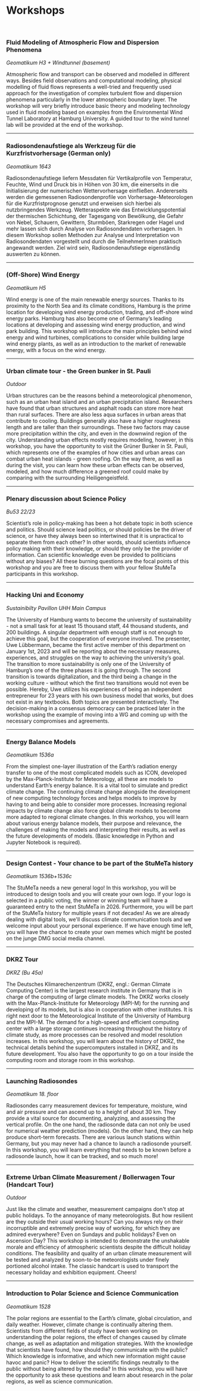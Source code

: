 # Workshops

&nbsp;

### Fluid Modeling of Atmospheric Flow and Dispersion Phenomena 
_Geomatikum H3 + Windtunnel (basement)_

Atmospheric flow and transport can be observed and modelled in different
ways. Besides field observations and computational modeling, physical
modelling of fluid flows represents a well-tried and frequently used
approach for the investigation of complex turbulent flow and dispersion
phenomena particularly in the lower atmospheric boundary layer. The
workshop will very briefly introduce basic theory and modeling
technology used in fluid modeling based on examples from the
Environmental Wind Tunnel Laboratory at Hamburg University. A guided
tour to the wind tunnel lab will be provided at the end of the workshop.

---
### Radiosondenaufstiege als Werkzeug für die Kurzfristvorhersage (German only)
_Geomatikum 1643_

Radiosondenaufstiege liefern Messdaten für Vertikalprofile von Temperatur, Feuchte, Wind und Druck bis in Höhen von 30 km, die einerseits in die Initialisierung der numerischen Wettervorhersage einfließen. Andererseits werden die gemessenen Radiosondenprofile von Vorhersage-Meteorologen für die Kurzfristprognose genutzt und erweisen sich hierbei als nutzbringendes Werkzeug. Wetteraspekte wie das Entwicklungspotential der thermischen Schichtung, der Tagesgang von Bewölkung, die Gefahr von Nebel, Schauern, Gewittern, Sturmböen, Starkregen oder Hagel und mehr lassen sich durch Analyse von Radiosondendaten vorhersagen. In diesem Workshop sollen Methoden zur Analyse und Interpretation von Radiosondendaten vorgestellt und durch die TeilnehmerInnen praktisch angewandt werden. Ziel wird sein, Radiosondenaufstiege eigenständig auswerten zu können.


---
### (Off-Shore) Wind Energy
_Geomatikum H5_

Wind energy is one of the main renewable energy sources. Thanks to its proximity to the North Sea and its climate conditions, Hamburg is the prime location for developing wind energy production, trading, and off-shore wind energy parks. Hamburg has also become one of Germany’s leading locations at developing and assessing wind energy production, and wind park building. This workshop will introduce the main principles behind wind energy and wind turbines, complications to consider while building large wind energy plants, as well as an introduction to the market of renewable energy, with a focus on the wind energy.

---
### Urban climate tour - the Green bunker in St. Pauli
_Outdoor_

Urban structures can be the reasons behind a meteorological phenomenon, such as an urban heat island and an urban precipitation island. Researchers have found that urban structures and asphalt roads can store more heat than rural surfaces. There are also less aqua surfaces in urban areas that contribute to cooling. Buildings generally also have a higher roughness length and are taller than their surroundings. These two factors may cause more precipitation within the city, and even in the downwind region of the city. Understanding urban effects mostly requires modeling, however, in this workshop, you have the opportunity to visit the Grüner Bunker in St. Pauli, which represents one of the examples of how cities and urban areas can combat urban heat islands - green roofing. On the way there, as well as during the visit, you can learn how these urban effects can be observed, modeled, and how much difference a greened roof could make by comparing with the surrounding Heiligengeistfeld.


---
### Plenary discussion about Science Policy
_Bu53 22/23_

Scientist’s role in policy-making has been a hot debate topic in both science and politics. Should science lead politics, or should policies be the driver of science, or have they always been so intertwined that it is unpractical to separate them from each other? In other words, should scientists influence policy making with their knowledge, or should they only be the provider of information. Can scientific knowledge even be provided to politicians without any biases? All these burning questions are the focal points of this workshop and you are free to discuss them with your fellow StuMeTa participants in this workshop.

---
### Hacking Uni and Economy
_Sustainibilty Pavillon UHH Main Campus_

The University of Hamburg wants to become the university of sustainability - not a small task for at least 15 thousand staff, 44 thousand students, and 200 buildings. A singular department with enough staff is not enough to achieve this goal, but the cooperation of everyone involved. The presenter, Uwe Lübbermann, became the first active member of this department on January 1st, 2023 and will be reporting about the necessary measures, experiences, and struggles on the way to achieving the university’s goal. The transition to more sustainability is only one of the University of Hamburg’s one of the three phases it is going through. The second transition is towards digitalization, and the third being a change in the working culture - without which the first two transitions would not even be possible. Hereby, Uwe utilizes his experiences of being an independent entrepreneur for 23 years with his own business model that works, but does not exist in any textbooks. 
Both topics are presented interactively. The decision-making in a consensus democracy can be practiced later in the workshop using the example of moving into a WG and coming up with the necessary compromises and agreements.

---
### Energy Balance Models
_Geomatikum 1536a_

From the simplest one-layer illustration of the Earth’s radiation energy transfer to one of the most complicated models such as ICON, developed by the Max-Planck-Institute for Meteorology, all these are models to understand Earth’s energy balance. It is a vital tool to simulate and predict climate change. The continuing climate change alongside the development of new computing technology forces and helps models to improve by having to and being able to consider more processes. Increasing regional impacts by climate change also force global climate models to become more adapted to regional climate changes. In this workshop, you will learn about various energy balance models, their purpose and relevance, the challenges of making the models and interpreting their results, as well as the future developments of models.
(Basic knowledge in Python and Jupyter Notebook is required).

---
### Design Contest - Your chance to be part of the StuMeTa history
_Geomatikum 1536b+1536c_

The StuMeTa needs a new general logo! In this workshop, you will be introduced to design tools and you will create your own logo. If your logo is selected in a public voting, the winner or winning team will have a guaranteed entry to the next StuMeTa in 2026. Furthermore, you will be part of the StuMeTa history for multiple years if not decades! As we are already dealing with digital tools, we'll discuss climate communication tools and we welcome input about your personal experience. If we have enough time left, you will have the chance to create your own memes which might be posted on the junge DMG social media channel.
 
---
### DKRZ Tour
_DKRZ (Bu 45a)_

The Deutsches Klimarechenzentrum (DKRZ, engl.: German Climate Computing Center) is the largest research institute in Germany that is in charge of the computing of large climate models. The DKRZ works closely with the Max-Planck-Institute for Meteorology (MPI-M) for the running and developing of its models, but is also in cooperation with other institutes. It is right next door to the Meteorological Institute of the University of Hamburg and the MPI-M. The demand for a high-speed and efficient computing center with a large storage continues increasing throughout the history of climate study, as more processes can be resolved and model resolution increases. In this workshop, you will learn about the history of DKRZ, the technical details behind the supercomputers installed in DKRZ, and its future development. You also have the opportunity to go on a tour inside the computing room and storage room in this workshop.

---
### Launching Radiosondes
_Geomatikum 18. floor_

Radiosondes carry measurement devices for temperature, moisture, wind and air pressure and can ascend up to a height of about 30 km. They provide a vital source for documenting, analyzing, and assessing the vertical profile. On the one hand, the radiosonde data can not only be used for numerical weather prediction (models). On the other hand, they can help produce short-term forecasts. There are various launch stations within Germany, but you may never had a chance to launch a radiosonde yourself. In this workshop, you will learn everything that needs to be known before a radiosonde launch, how it can be tracked, and so much more! 

---
### Extreme Urban Climate Measurement / Bollerwagen Tour (Handcart Tour)
_Outdoor_

Just like the climate and weather, measurement campaigns don't stop at public holidays. To the annoyance of many meteorologists. But how resilient are they outside their usual working hours? Can you always rely on their incorruptible and extremely precise way of working, for which they are admired everywhere? Even on Sundays and public holidays? Even on Ascension Day? This workshop is intended to demonstrate the unshakable morale and efficiency of atmospheric scientists despite the difficult holiday conditions. The feasibility and quality of an urban climate measurement will be tested and analyzed by soon-to-be meteorologists under finely portioned alcohol intake. The classic handcart is used to transport the necessary holiday and exhibition equipment. Cheers!

---
### Introduction to Polar Science and Science Communication
_Geomatikum 1528_

The polar regions are essential to the Earth’s climate, global circulation, and daily weather. However, climate change is continually altering them. Scientists from different fields of study have been working on understanding the polar regions, the effect of changes caused by climate change, as well as adaptation and mitigation strategies. With the knowledge that scientists have found, how should they communicate with the public? Which knowledge is informative, and which new information might cause havoc and panic? How to deliver the scientific findings neutrally to the public without being altered by the media? In this workshop, you will have the opportunity to ask these questions and learn about research in the polar regions, as well as science communication.






